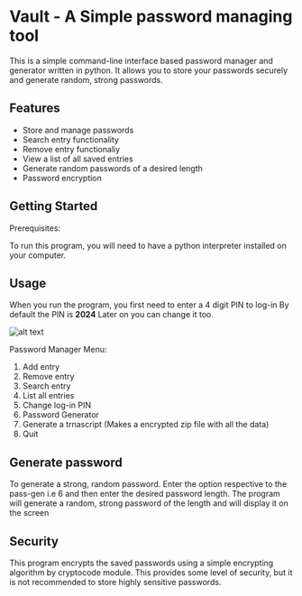# Vault - A Simple password managing tool 

  This is a simple command-line interface based password manager and generator written in python.
  It allows you to store your passwords securely and generate random, strong passwords.

## Features
- Store and manage passwords
- Search entry functionality
- Remove entry functionaliy
- View a list of all saved entries
- Generate random passwords of a desired length
- Password encryption 
## Getting Started
  
  Prerequisites:

  To run this program, you will need to have a python interpreter installed on your computer.

## Usage
When you run the program, you first need to enter a 4 digit PIN to log-in
By default the PIN is **2024**
Later on you can change it too.

![alt text](https://media.discordapp.net/attachments/838249083571142756/1215777155192066068/image.png?ex=65fdfbb5&is=65eb86b5&hm=7d0a442f61220f88857330a3631ec0a073fcccd90b0454e91bd350d7467c0fdd&=&format=webp&quality=lossless&width=817&height=441)

Password Manager Menu:
 1. Add entry
 2. Remove entry
 3. Search entry
 4. List all entries
 5. Change log-in PIN
 6. Password Generator
 7. Generate a trnascript (Makes a encrypted zip file with all the data)
 8. Quit

## Generate password
 To generate a strong, random password. Enter the option respective to the pass-gen i.e 6 and then enter the desired password length. The program will generate a random, strong password of the length and will display it on the screen 

## Security
This program encrypts the saved passwords using a simple encrypting algorithm by cryptocode module. This provides some level of security, but it is not recommended to store highly sensitive passwords.
